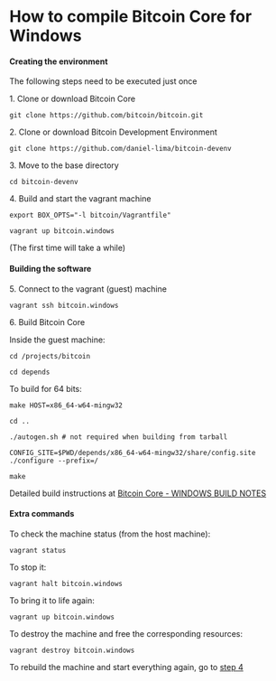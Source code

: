 How to compile Bitcoin Core for Windows
========


#### Creating the environment

The following steps need to be executed just once

1\. Clone or download Bitcoin Core

    git clone https://github.com/bitcoin/bitcoin.git

2\. Clone or download Bitcoin Development Environment

    git clone https://github.com/daniel-lima/bitcoin-devenv

3\. Move to the base directory

    cd bitcoin-devenv

4\. Build and start the vagrant machine

    export BOX_OPTS="-l bitcoin/Vagrantfile"

    vagrant up bitcoin.windows

(The first time will take a while)


#### Building the software

5\. Connect to the vagrant (guest) machine

    vagrant ssh bitcoin.windows

6\. Build Bitcoin Core

Inside the guest machine:

    cd /projects/bitcoin

    cd depends


To build for 64 bits:

    make HOST=x86_64-w64-mingw32

    cd ..

    ./autogen.sh # not required when building from tarball

    CONFIG_SITE=$PWD/depends/x86_64-w64-mingw32/share/config.site ./configure --prefix=/

    make


Detailed build instructions at [Bitcoin Core - WINDOWS BUILD NOTES](https://github.com/bitcoin/bitcoin/blob/master/doc/build-windows.md)


#### Extra commands

To check the machine status (from the host machine):

    vagrant status

To stop it:

    vagrant halt bitcoin.windows

To bring it to life again:

    vagrant up bitcoin.windows

To destroy the machine and free the corresponding resources:

    vagrant destroy bitcoin.windows

To rebuild the machine and start everything again, go to [step 4](#step-4)
